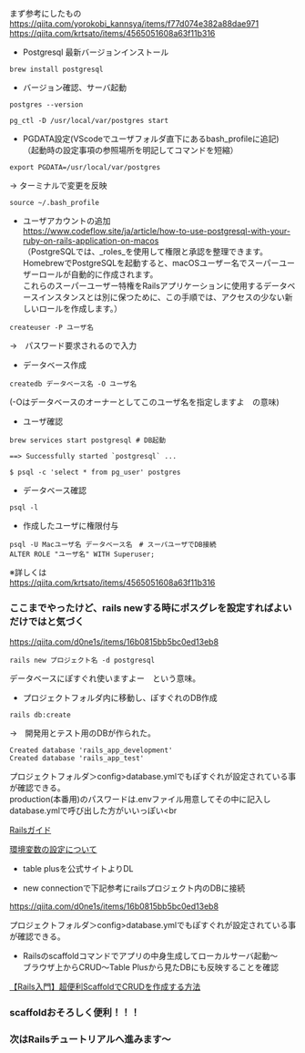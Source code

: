 まず参考にしたもの<br>
https://qiita.com/yorokobi_kannsya/items/f77d074e382a88dae971<br>
https://qiita.com/krtsato/items/4565051608a63f11b316

- Postgresql  最新バージョンインストール

``brew install postgresql``

- バージョン確認、サーバ起動

``postgres --version``

``pg_ctl -D /usr/local/var/postgres start``

- PGDATA設定(VScodeでユーザフォルダ直下にあるbash_profileに追記)
（起動時の設定事項の参照場所を明記してコマンドを短縮）

``export PGDATA=/usr/local/var/postgres``

→ ターミナルで変更を反映

``source ~/.bash_profile``

- ユーザアカウントの追加<br>
https://www.codeflow.site/ja/article/how-to-use-postgresql-with-your-ruby-on-rails-application-on-macos<br>
（PostgreSQLでは、_roles_を使用して権限と承認を整理できます。 <br>
HomebrewでPostgreSQLを起動すると、macOSユーザー名でスーパーユーザーロールが自動的に作成されます。 <br>
これらのスーパーユーザー特権をRailsアプリケーションに使用するデータベースインスタンスとは別に保つために、この手順では、アクセスの少ない新しいロールを作成します。）<br>

``createuser -P ユーザ名``

→　パスワード要求されるので入力

- データベース作成

``createdb データベース名 -O ユーザ名``

(-Oはデータベースのオーナーとしてこのユーザ名を指定しますよ　の意味)

- ユーザ確認

```
brew services start postgresql # DB起動

==> Successfully started `postgresql` ...

$ psql -c 'select * from pg_user' postgres
```


- データベース確認

``psql -l``

- 作成したユーザに権限付与


```
psql -U Macユーザ名 データベース名　# スーパユーザでDB接続
ALTER ROLE "ユーザ名" WITH Superuser;
```


※詳しくは<br>
https://qiita.com/krtsato/items/4565051608a63f11b316


### ここまでやったけど、rails newする時にポスグレを設定すればよいだけではと気づく

https://qiita.com/d0ne1s/items/16b0815bb5bc0ed13eb8

``rails new プロジェクト名 -d postgresql``

データベースにぽすぐれ使いますよー　という意味。

- プロジェクトフォルダ内に移動し、ぽすぐれのDB作成

``rails db:create``

→　開発用とテスト用のDBが作られた。

```
Created database 'rails_app_development'
Created database 'rails_app_test'
```

プロジェクトフォルダ＞config>database.ymlでもぽすぐれが設定されている事が確認できる。<br>
production(本番用)のパスワードは.envファイル用意してその中に記入し<br>
database.ymlで呼び出した方がいいっぽい<br
>
[Railsガイド](https://railsguides.jp/configuring.html#%E5%88%9D%E6%9C%9F%E5%8C%96%E3%82%B3%E3%83%BC%E3%83%89%E3%81%AE%E7%BD%AE%E3%81%8D%E5%A0%B4%E6%89%80)<br>

[環境変数の設定について](https://qiita.com/tanaka-yu3/items/7bf03fee906b80367be9)

- table plusを公式サイトよりDL

- new connectionで下記参考にrailsプロジェクト内のDBに接続

https://qiita.com/d0ne1s/items/16b0815bb5bc0ed13eb8


プロジェクトフォルダ＞config>database.ymlでもぽすぐれが設定されている事が確認できる。

- Railsのscaffoldコマンドでアプリの中身生成してローカルサーバ起動〜<br>
ブラウザ上からCRUD〜Table Plusから見たDBにも反映することを確認

[【Rails入門】超便利ScaffoldでCRUDを作成する方法](https://medium-company.com/rails-scaffold-crud/)

### scaffoldおそろしく便利！！！
### 次はRailsチュートリアルへ進みます〜
